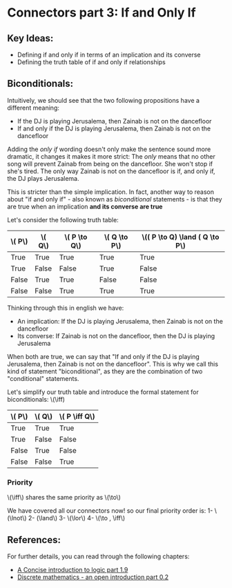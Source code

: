 # Connectors part 3: If and Only If

## Key Ideas:
- Defining if and only if in terms of an implication and its converse
- Defining the truth table of if and only if relationships

## Biconditionals:

Intuitively, we should see that the two following propositions have a different meaning:
- If the DJ is playing Jerusalema, then Zainab is not on the dancefloor
- If and only if the DJ is playing Jerusalema, then Zainab is not on the dancefloor

Adding the *only if* wording doesn't only make the sentence sound more dramatic, it changes it makes it more strict: The *only* means that no other song will prevent Zainab from being on the dancefloor. She won't stop if she's tired. The only way Zainab is not on the dancefloor is if, and only if, the DJ plays Jerusalema. 

This is stricter than the simple implication. In fact, another way to reason about "if and only if" - also known as *biconditional* statements - is that they are true when an implication **and its converse are true**

Let's consider the following truth table:

| \\( P\\) | \\( Q\\) | \\( P \to  Q\\)| \\( Q \to  P\\) | \\(( P \to  Q) \land ( Q \to  P\\) |
| ------------ | -------------| -----------------------------------|--------|-------|
| True | True | True | True | True | 
| True | False | False | True | False | 
| False | True | True | False | False | 
| False | False | True |  True | True |


Thinking through this in english we have:
- An implication: If the DJ is playing Jerusalema, then Zainab is not on the dancefloor
- Its converse: If Zainab is not on the dancefloor, then the DJ is playing Jerusalema

When both are true, we can say that "If and only if the DJ is playing Jerusalema, then Zainab is not on the dancefloor". This is why we call this kind of statement "biconditional", as they are the combination of two "conditional" statements. 

Let's simplify our truth table and introduce the formal statement for biconditionals: \\(\iff)

| \\( P\\) | \\( Q\\) | \\( P \iff  Q\\)| 
| ------------ | -------------| -----------------------------------|
| True | True |  True | 
| True | False | False | 
| False | True | False | 
| False | False | True |

### Priority

\\(\iff\\) shares the same priority as \\(\to\\)

We have covered all our connectors now! so our final priority order is:
1- \\(\lnot\\)
2- \(\land\\)
3- \\(\lor\\)
4- \\(\to  ,  \iff\\)

## References:
For further details, you can read through the following chapters:
- [A Concise introduction to logic part 1.9](https://open.umn.edu/opentextbooks/textbooks/452)
- [Discrete mathematics - an open introduction part 0.2](http://discrete.openmathbooks.org/dmoi3/sec_propositional.html)
